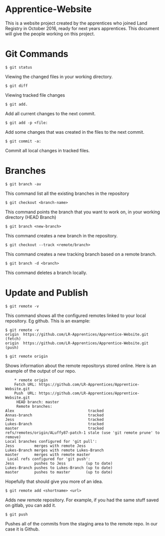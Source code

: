 # Apprentice-Website
This is a website project created by the apprentices who joined Land Registry in October 2016, ready for next years apprentices.
This document will give the people working on this project.

# Git Commands

    $ git status
Viewing the changed files in your working directory.

    $ git diff

Viewing tracked file changes

    $ git add. 
    
Add all current changes to the next commit.

    $ git add -p <file:

 Add some changes that was created in the files to the next commit. 
 
    $ git commit -a:
 
  Commit all local changes in tracked files.

# Branches
    $ git branch -av
    
   This command list all the existing branches in the repository
  
    $ git checkout <branch-name>
  
  This command points the branch that you want to work on, in your working directory (HEAD Branch)
  
    $ git branch <new-branch>  
    
  This command creates a new branch in the repository.
  
    $ git checkout --track <remote/branch>
   
   This command creates a new tracking branch based on a remote branch.
   
    $ git branch -d <branch>
   
   This command deletes a branch locally.
   
# Update and Publish
    $ git remote -v
 This command shows all the configured remotes linked to your local repository. Eg github. This is an example:
 
    $ git remote -v
    origin  https://github.com/LR-Apprentices/Apprentice-Website.git (fetch)
    origin  https://github.com/LR-Apprentices/Apprentice-Website.git (push)

    $ git remote origin
 
 Shows information about the remote repositorys stored online. Here is an example of the output of our repo.
   
        * remote origin
        Fetch URL: https://github.com/LR-Apprentices/Apprentice-Website.git
        Push  URL: https://github.com/LR-Apprentices/Apprentice-Website.git
         HEAD branch: master
         Remote branches:
    Alex                                 tracked
    Annas-branch                         tracked
    Jess                                 tracked
    Lukes-Branch                         tracked
    master                               tracked
    refs/remotes/origin/ALuffy87-patch-1 stale (use 'git remote prune' to remove)
    Local branches configured for 'git pull':
    Jess         merges with remote Jess
    Lukes-Branch merges with remote Lukes-Branch
    master       merges with remote master
     Local refs configured for 'git push':
    Jess         pushes to Jess         (up to date)
    Lukes-Branch pushes to Lukes-Branch (up to date)
    master       pushes to master       (up to date)
        
Hopefully that should give you more of an idea.

    $ git remote add <shortname> <url>
               


Adds new remote repository. For example, if you had the same stuff saved on gitlab, you can add it.

    $ git push

Pushes all of the commits from the staging area to the remote repo. In our case it is Github.


